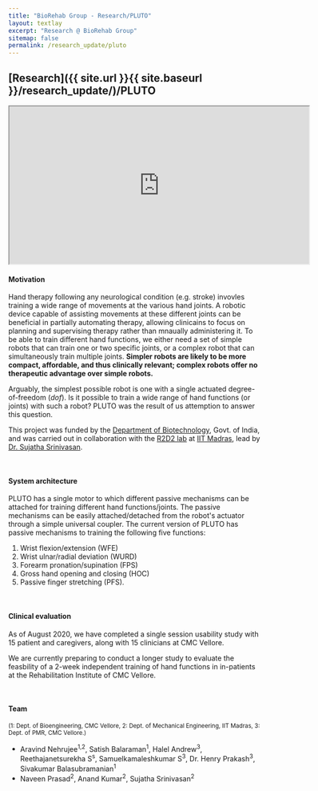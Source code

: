 ```yaml
---
title: "BioRehab Group - Research/PLUTO"
layout: textlay
excerpt: "Research @ BioRehab Group"
sitemap: false
permalink: /research_update/pluto
---
```


## [Research]({{ site.url }}{{ site.baseurl }}/research_update/)/PLUTO

<iframe style="display: block; margin: auto;" width="600" height="315" src="https://www.youtube.com/embed/9ICiOkLg-eI?autoplay=1&mute=1"></iframe> 

#### **Motivation**
Hand therapy following any neurological condition (e.g. stroke) invovles training a wide range of movements at the various hand joints. A robotic device capable of assisting movements at these different joints can be beneficial in partially automating therapy, allowing clinicains to focus on planning and supervising therapy rather than mnaually administering it. To be able to train different hand functions, we either need a set of simple robots that can train one or two specific joints, or a complex robot that can simultaneously train multiple joints. **Simpler robots are likely to be more compact, affordable, and thus clinically relevant; complex robots offer no therapeutic advantage over simple robots.**

Arguably, the simplest possible robot is one with a single actuated degree-of-freedom (_dof_). Is it possible to train a wide range of hand functions (or joints) with such a robot? PLUTO was the result of us attemption to answer this question.

This project was funded by the [Department of Biotechnology](http://dbtindia.gov.in/), Govt. of India, and was carried out in collaboration with the [R2D2 lab](https://sites.google.com/view/r2d2website/) at [IIT Madras](https://www.iitm.ac.in/), lead by [Dr. Sujatha Srinivasan](https://sites.google.com/view/r2d2website/people?authuser=0).

<!-- <div markdown="0" id="carousel" class="carousel slide" data-ride="carousel" data-interval="2500" data-pause="hover" >

    <ol class="carousel-indicators">
        <li data-target="#carousel" data-slide-to="0" class="active"></li>
        <li data-target="#carousel" data-slide-to="1"></li>
        <li data-target="#carousel" data-slide-to="2"></li>
        <li data-target="#carousel" data-slide-to="3"></li>
        <li data-target="#carousel" data-slide-to="4"></li>
        <li data-target="#carousel" data-slide-to="5"></li>
        <li data-target="#carousel" data-slide-to="6"></li>
    </ol>

    <div class="carousel-inner" markdown="0">
        <div class="item active">
            <img src="{{ site.url }}{{ site.baseurl }}/images/pluto/pluto-icon.png" alt="Slide 1" />
        </div>
        <div class="item">
            <img src="{{ site.url }}{{ site.baseurl }}/images/pluto/pluto-icon.png" alt="Slide 2" />
        </div>
        <div class="item">
            <img src="{{ site.url }}{{ site.baseurl }}/images/pluto/pluto-icon.png" alt="Slide 3" />
        </div>
        <div class="item">
            <img src="{{ site.url }}{{ site.baseurl }}/images/pluto/pluto-icon.png" alt="Slide 4" />
        </div>
        <div class="item">
            <img src="{{ site.url }}{{ site.baseurl }}/images/pluto/pluto-icon.png" alt="Slide 5" />
        </div>
        <div class="item">
            <img src="{{ site.url }}{{ site.baseurl }}/images/pluto/pluto-icon.png" alt="Slide 6" />
        </div>       
         <div class="item">
            <img src="{{ site.url }}{{ site.baseurl }}/images/pluto/pluto-icon.png" alt="Slide 7" />
        </div>
    </div>
  <a class="left carousel-control" href="#carousel" role="button" data-slide="prev">
    <span class="glyphicon glyphicon-chevron-left" aria-hidden="true"></span>
    <span class="sr-only">Previous</span>
  </a>
  <a class="right carousel-control" href="#carousel" role="button" data-slide="next">
    <span class="glyphicon glyphicon-chevron-right" aria-hidden="true"></span>
    <span class="sr-only">Next</span>
  </a>
</div>  -->

<br />

#### **System architecture**
PLUTO has a single motor to which different passive mechanisms can be attached for training different hand functions/joints. The passive mechanisms can be easily attached/detached from the robot's actuator through a simple universal coupler. The current version of PLUTO has passive mechanisms to training the following five functions:
  1.	Wrist flexion/extension (WFE)
  2.	Wrist ulnar/radial deviation (WURD)
  3.	Forearm pronation/supination (FPS)
  4.	Gross hand opening and closing (HOC) 
  5.	Passive finger stretching (PFS). 

<br />

#### **Clinical evaluation**
As of August 2020, we have completed a single session usability study with 15 patient and caregivers, along with 15 clinicians at CMC Vellore.

We are currently preparing to conduct a longer study to evaluate the feasbility of a 2-week independent training of hand functions in in-patients at the Rehabilitation Institute of CMC Vellore. 

<br />

#### **Team**
<sup>(1: Dept. of Bioengineering, CMC Vellore, 2: Dept. of Mechanical Engineering, IIT Madras, 3: Dept. of PMR, CMC Vellore.)</sup>
  - Aravind Nehrujee<sup>1,2</sup>, Satish Balaraman<sup>1</sup>, Halel Andrew<sup>3</sup>, Reethajanetsurekha S<sup>s</sup>, Samuelkamaleshkumar S<sup>3</sup>, Dr. Henry Prakash<sup>3</sup>, Sivakumar Balasubramanian<sup>1</sup>
  - Naveen Prasad<sup>2</sup>, Anand Kumar<sup>2</sup>, Sujatha Srinivasan<sup>2</sup>

